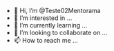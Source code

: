 - 👋 Hi, I’m @Teste02Mentorama
- 👀 I’m interested in ...
- 🌱 I’m currently learning ...
- 💞️ I’m looking to collaborate on ...
- 📫 How to reach me ...

<!---
Teste02Mentorama/Teste02Mentorama is a ✨ special ✨ repository because its `README.md` (this file) appears on your GitHub profile.
You can click the Preview link to take a look at your changes.
--->
